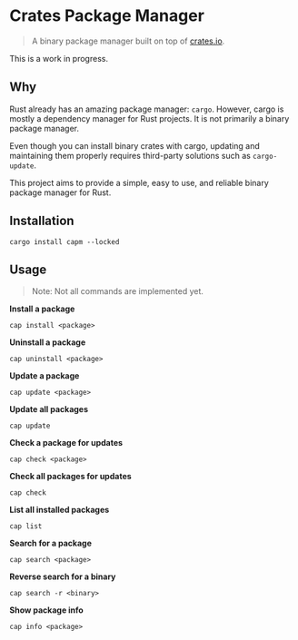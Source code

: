 # Crates Package Manager
> A binary package manager built on top of [crates.io](https://crates.io).

This is a work in progress.

## Why

Rust already has an amazing package manager: `cargo`. However, cargo is mostly a dependency manager for Rust projects. It is not primarily a binary package manager.

Even though you can install binary crates with cargo, updating and maintaining them properly requires third-party solutions such as `cargo-update`.

This project aims to provide a simple, easy to use, and reliable binary package manager for Rust.

## Installation

```
cargo install capm --locked
```

## Usage
> Note: Not all commands are implemented yet.

**Install a package**
```
cap install <package>
```

**Uninstall a package**
```
cap uninstall <package>
```

**Update a package**
```
cap update <package>
```

**Update all packages**
```
cap update
```

**Check a package for updates**
```
cap check <package>
```

**Check all packages for updates**
```
cap check
```

**List all installed packages**
```
cap list
```

**Search for a package**
```
cap search <package>
```

**Reverse search for a binary**
```
cap search -r <binary>
```

**Show package info**
```
cap info <package>
```
